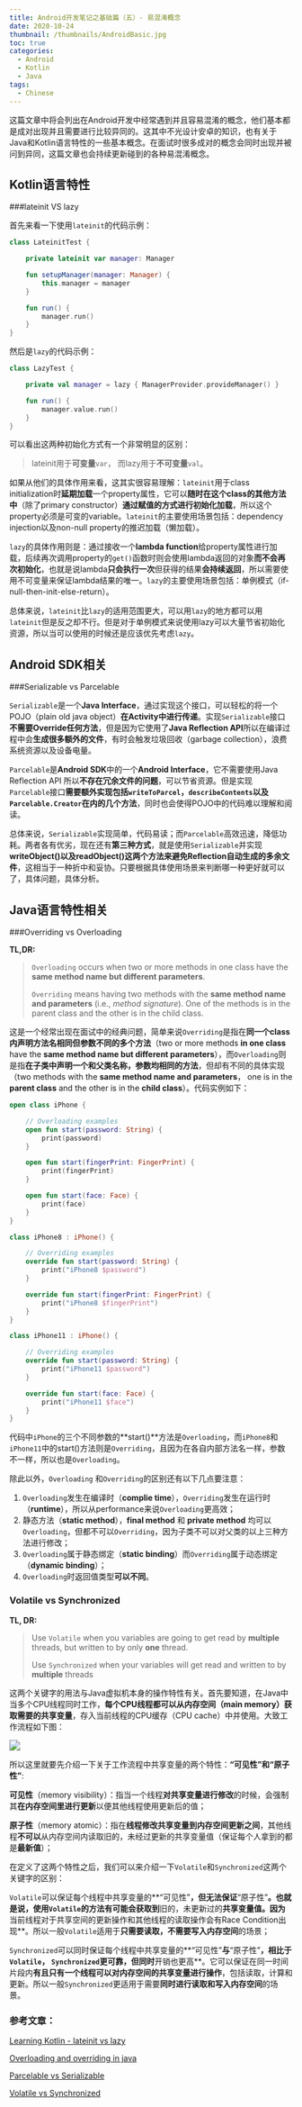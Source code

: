```yaml
---
title: Android开发笔记之基础篇（五）- 易混淆概念
date: 2020-10-24
thumbnail: /thumbnails/AndroidBasic.jpg
toc: true
categories:
  - Android
  - Kotlin
  - Java
tags:
  - Chinese
---
```


这篇文章中将会列出在Android开发中经常遇到并且容易混淆的概念，他们基本都是成对出现并且需要进行比较异同的。这其中不光设计安卓的知识，也有关于Java和Kotlin语言特性的一些基本概念。在面试时很多成对的概念会同时出现并被问到异同，这篇文章也会持续更新碰到的各种易混淆概念。

<!-- more -->

## Kotlin语言特性

###lateinit VS lazy

首先来看一下使用`lateinit`的代码示例：

```kotlin
class LateinitTest {

    private lateinit var manager: Manager

    fun setupManager(manager: Manager) {
        this.manager = manager
    }

    fun run() {
        manager.run()
    }
}
```

然后是`lazy`的代码示例：

```kotlin
class LazyTest {

    private val manager = lazy { ManagerProvider.provideManager() }

    fun run() {
        manager.value.run()
    }
}
```

可以看出这两种初始化方式有一个非常明显的区别：

> lateinit用于**可变量**`var`， 而lazy用于**不可变量**`val`。

如果从他们的具体作用来看，这其实很容易理解：`lateinit`用于class initialization时**延期加载**一个property属性，它可以**随时在这个class的其他方法中**（除了primary constructor）**通过赋值的方式进行初始化加载**，所以这个property必须是可变的variable。`lateinit`的主要使用场景包括：dependency injection以及non-null property的推迟加载（懒加载）。

`lazy`的具体作用则是：通过接收一个**lambda function**给property属性进行加载，后续再次调用property的`get()`函数时则会使用lambda返回的对象**而不会再次初始化**，也就是说lambda**只会执行一次**但获得的结果**会持续返回**，所以需要使用不可变量来保证lambda结果的唯一。`lazy`的主要使用场景包括：单例模式（if-null-then-init-else-return）。

总体来说，`lateinit`比`lazy`的适用范围更大，可以用`lazy`的地方都可以用`lateinit`但是反之却不行。但是对于单例模式来说使用lazy可以大量节省初始化资源，所以当可以使用的时候还是应该优先考虑`lazy`。



## Android SDK相关

###Serializable vs Parcelable

`Serializable`是一个**Java Interface**，通过实现这个接口，可以轻松的将一个POJO（plain old java object）**在Activity中进行传递**。实现`Serializable`接口**不需要Override任何方法**，但是因为它使用了**Java Reflection API**所以在编译过程中会**生成很多额外的文件**，有时会触发垃圾回收（garbage collection），浪费系统资源以及设备电量。

`Parcelable`是**Android SDK**中的一个**Android Interface**，它不需要使用Java Reflection API 所以**不存在冗余文件的问题**，可以节省资源。但是实现`Parcelable`接口**需要额外实现包括`writeToParcel`，`describeContents`以及`Parcelable.Creator`在内的几个方法**，同时也会使得POJO中的代码难以理解和阅读。

总体来说，`Serializable`实现简单，代码易读；而`Parcelable`高效迅速，降低功耗。两者各有优劣，现在还有**第三种方式**，就是使用`Serializable`并实现**writeObject()**以及**readObject()**这两个方法来**避免Reflection自动生成的多余文件**，这相当于一种折中和妥协。只要根据具体使用场景来判断哪一种更好就可以了，具体问题，具体分析。



## Java语言特性相关

###Overriding vs Overloading

**TL,DR:**

>`Overloading` occurs when two or more methods in one class have the **same method name but different parameters**.
>
>`Overriding` means having two methods with the **same method name and parameters** (i.e., *method signature*). One of the methods is in the parent class and the other is in the child class.

这是一个经常出现在面试中的经典问题，简单来说`Overriding`是指在**同一个class内声明方法名相同但参数不同的多个方法**（two or more methods **in one class** have the **same method name but different parameters**），而`Overloading`则是指**在子类中声明一个和父类名称，参数均相同的方法**，但却有不同的具体实现（two methods with the **same method name and parameters**， one is in the **parent class** and the other is in the **child class**）。代码实例如下：

```kotlin
open class iPhone {

    // Overloading examples
    open fun start(password: String) {
        print(password)
    }

    open fun start(fingerPrint: FingerPrint) {
        print(fingerPrint)
    }

    open fun start(face: Face) {
        print(face)
    }
}

class iPhone8 : iPhone() {

    // Overriding examples
    override fun start(password: String) {
        print("iPhone8 $password")
    }

    override fun start(fingerPrint: FingerPrint) {
        print("iPhone8 $fingerPrint")
    }
}

class iPhone11 : iPhone() {

    // Overriding examples
    override fun start(password: String) {
        print("iPhone11 $password")
    }

    override fun start(face: Face) {
        print("iPhone11 $face")
    }
}
```

代码中`iPhone`的三个不同参数的**start()**方法是`Overloading`，而`iPhone8`和`iPhone11`中的start()方法则是`Overriding`，且因为在各自内部方法名一样，参数不一样，所以也是`Overloading`。

除此以外，`Overloading` 和`Overriding`的区别还有以下几点要注意：

1. `Overloading`发生在编译时（**complie time**），`Overriding`发生在运行时（**runtime**），所以从performance来说`Overloading`更高效；
2. 静态方法（**static method**），**final method** 和 **private method** 均可以`Overloading`，但都不可以`Overriding`，因为子类不可以对父类的以上三种方法进行修改；
3. `Overloading`属于静态绑定（**static binding**）而`Overriding`属于动态绑定（**dynamic binding**）；
4. `Overloading`时返回值类型**可以不同**。



### Volatile vs Synchronized

**TL, DR:**

>Use `Volatile` when you variables are going to get read by **multiple** threads, but written to by only **one** thread.
>
>Use `Synchronized` when your variables will get read and written to by **multiple** threads

这两个关键字的用法与Java虚拟机本身的操作特性有关。首先要知道，在Java中当多个CPU线程同时工作，**每个CPU线程都可以从内存空间（main memory）获取需要的共享变量**，存入当前线程的CPU缓存（CPU cache）中并使用。大致工作流程如下图：

<img src="https://raw.githubusercontent.com/Yunze-Li/BlogPictures/master/BlogPictures/pictures/Java%20Multithread%20Model.png" style="zoom:120%;" />

所以这里就要先介绍一下关于工作流程中共享变量的两个特性：**“可见性”**和**“原子性”**:

**可见性**（memory visibility）：指当一个线程**对共享变量进行修改**的时候，会强制其**在内存空间里进行更新**以便其他线程使用更新后的值；

**原子性**（memory atomic）：指在**线程修改共享变量到内存空间更新之间**，其他线程**不可以**从内存空间内读取旧的，未经过更新的共享变量值（保证每个人拿到的都是**最新值**）；

在定义了这两个特性之后，我们可以来介绍一下`Volatile`和`Synchronized`这两个关键字的区别：

`Volatile`可以保证每个线程中共享变量的**“可见性”**，但无法保证**“原子性”**。也就是说，使用`Volatile`的方法有可能会获取到**旧的，未更新过的**共享变量值。因为**当前线程对于共享空间的更新操作和其他线程的读取操作会有Race Condition出现**。所以一般`Volatile`适用于**只需要读取，不需要写入内存空间**的场景；

`Synchronized`可以同时保证每个线程中共享变量的**“可见性”**与**“原子性”**，相比于`Volatile`， `Synchronized`**更可靠**，但同时**开销也更高**。它可以保证在同一时间片段内**有且只有一个线程可以对内存空间的共享变量进行操作**，包括读取，计算和更新。所以一般`Synchronized`更适用于需要**同时进行读取和写入内存空间**的场景。



###  参考文章：

[Learning Kotlin - lateinit vs lazy](https://blog.mindorks.com/learn-kotlin-lateinit-vs-lazy#:~:text=lazy%20can%20only%20be%20used,the%20object%20is%20seen%20from.)

[Overloading and overriding in java](https://beginnersbook.com/2014/01/difference-between-method-overloading-and-overriding-in-java/)

[Parcelable vs Serializable](https://android.jlelse.eu/parcelable-vs-serializable-6a2556d51538)

[Volatile vs Synchronized](https://jorosjavajams.wordpress.com/volatile-vs-synchronized/)